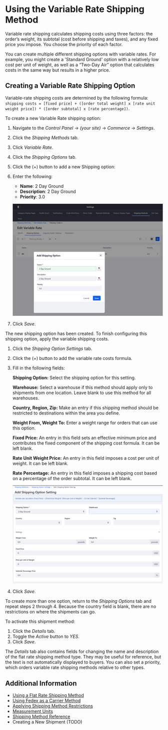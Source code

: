 # Using the Variable Rate Shipping Method

Variable rate shipping calculates shipping costs using three factors: the order’s weight, its subtotal (cost before shipping and taxes), and any fixed price you impose. You choose the priority of each factor.

You can create multiple different shipping options with variable rates. For example, you might create a 'Standard Ground' option with a relatively low cost per unit of weight, as well as a “Two-Day Air” option that calculates costs in the same way but results in a higher price.

## Creating a Variable Rate Shipping Option

Variable-rate shipping costs are determined by the following formula: `shipping costs = [fixed price] + ([order total weight] x [rate unit weight price]) * ([order subtotal] x [rate percentage])`.

To create a new Variable Rate shipping option:

1. Navigate to the _Control Panel_ → _(your site)_ → _Commerce_ → _Settings_.
1. Click the _Shipping Methods_ tab.
1. Click _Variable Rate_.
1. Click the _Shipping Options_ tab.
1. Click the (+) button to add a new Shipping option:
1. Enter the following:
    * **Name**: 2 Day Ground
    * **Description**: 2 Day Ground
    * **Priority**: 3.0

    ![New 2 Day Ground Shipping Option](./images/01.png)

1. Click _Save_.

The new shipping option has been created. To finish configuring this shipping option, apply the variable shipping costs.

1. Click the _Shipping Option Settings_ tab.
1. Click the (+) button to add the variable rate costs formula.
1. Fill in the following fields:

    **Shipping Option:** Select the shipping option for this setting.

    **Warehouse:** Select a warehouse if this method should apply only to shipments from one location. Leave blank to use this method for all warehouses.

    **Country, Region, Zip:** Make an entry if this shipping method should be restricted to destinations within the area you define.

    **Weight From, Weight To:** Enter a weight range for orders that can use this option.

    **Fixed Price:** An entry in this field sets an effective minimum price and contributes the fixed component of the shipping cost formula. It can be left blank.

    **Rate Unit Weight Price:** An entry in this field imposes a cost per unit of weight. It can be left blank.

    **Rate Percentage:** An entry in this field imposes a shipping cost based on a percentage of the order subtotal. It can be left blank.

   ![2 Day Ground Settings](./images/02.png)

1. Click _Save_.

To create more than one option, return to the _Shipping Options_ tab and repeat steps 2 through 4. Because the country field is blank, there are no restrictions on where the shipments can go.

To activate this shipment method:

1. Click the _Details_ tab.
1. Toggle the _Active_ button to _YES_.
1. Click _Save_.

The _Details_ tab also contains fields for changing the name and description of the flat rate shipping method type. They may be useful for reference, but the text is not automatically displayed to buyers. You can also set a priority, which orders variable rate shipping methods relative to other types.

## Additional Information

* [Using a Flat Rate Shipping Method](../using-the-flat-rate-shipping-method/README.md)
* [Using Fedex as a Carrier Method](../using-fedex-as-a-carrier-method/README.md)
* [Applying Shipping Method Restrictions](../applying-shipping-method-restrictions/README.md)
* [Measurement Units](../measurement-units/README.md)
* [Shipping Method Reference](../shipping-reference/README.md)
* Creating a New Shipment (TODO)
